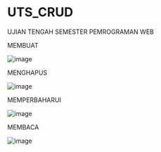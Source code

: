 # UTS_CRUD

UJIAN TENGAH SEMESTER PEMROGRAMAN WEB

MEMBUAT

![image](https://user-images.githubusercontent.com/101693801/158536182-1b8ee95f-ec5b-417f-91d7-c759fa12bfa6.png)

MENGHAPUS

![image](https://user-images.githubusercontent.com/101693801/158536293-0ce9195f-174d-42db-bbb0-b7e0c534e1ce.png)

MEMPERBAHARUI

![image](https://user-images.githubusercontent.com/101693801/158536418-189773ee-4487-4178-b0a9-82e865c1a75f.png)

MEMBACA

![image](https://user-images.githubusercontent.com/101693801/158536598-cd43904c-cb57-4d92-abcc-a5ced8c8617b.png)
